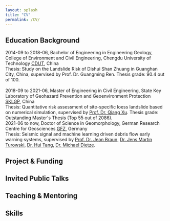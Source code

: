 ```yaml
---
layout: splash
title: "CV"
permalink: /CV/
---
```


## Education Background
2014-09 to 2018-06, Bachelor of Engineering in Engineering Geology, College of Environment and Civil Engineering, Chengdu University of Technology [CDUT](https://www.cdut.edu.cn/en/), China <br>
Thesis: Study on the Landslide Risk of Dishui Shan Zhuang in Guanghan City, China, supervised by Prof. Dr. Guangming Ren. Thesis grade: 90.4 out of 100. <br>
<br>
2018-09 to 2021-06, Master of Engineering in Civil Engineering, State Key Laboratory of Geohazard Prevention and Geoenvironment Protection [SKLGP](https://en.sklgp.cdut.edu.cn/), China <br>
Thesis: Quantitative risk assessment of site-specific loess landslide based on numerical simulation, supervised by [Prof. Dr. Qiang Xu](https://www.researchgate.net/profile/Qiang-Xu). Thesis grade: Outstanding Master's Thesis (Top 55 out of 2086).
<br>
2021-06 to now, Doctor of Science in Geomorphology, German Research Centre for Geosciences [GFZ](https://www.gfz-potsdam.de/en/), Germany <br>
Thesis: Seismic signal and machine learning driven debris flow early warning systems, supervised by [Prof. Dr. Jean Braun](https://www.gfz-potsdam.de/en/staff/jean.braun/sec47), [Dr. Jens Martin Turowski](https://www.gfz-potsdam.de/en/staff/jens.turowski/sec46), [Dr. Hui Tang](https://www.gfz-potsdam.de/en/staff/hui.tang/sec47), [Dr. Michael Dietze](https://www.uni-goettingen.de/en/660821.html).

## Project & Funding

## Invited Public Talks

## Teaching & Mentoring

## Skills
